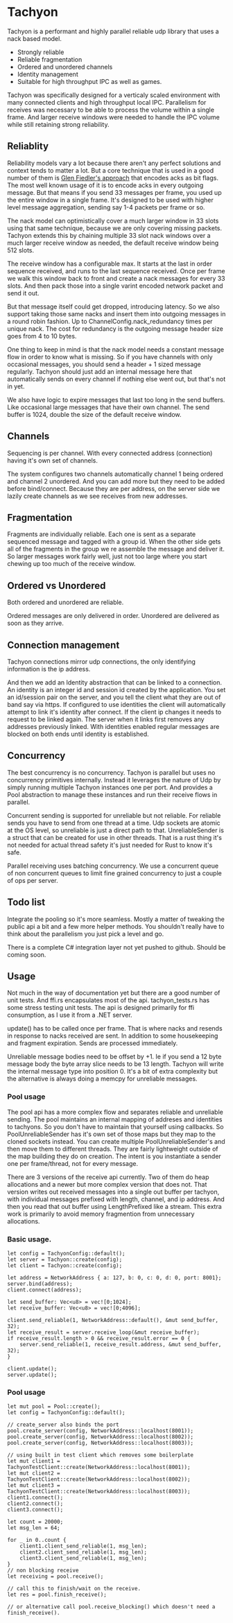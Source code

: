 # Tachyon

Tachyon is a performant and highly parallel reliable udp library that uses a nack based model.

* Strongly reliable
* Reliable fragmentation
* Ordered and unordered channels
* Identity management
* Suitable for high throughput IPC as well as games.

Tachyon was specifically designed for a verticaly scaled environment with many connected clients and high throughput local IPC.  Parallelism for receives was necessary to be able to process the volume within a single frame.  And larger receive windows were needed to handle the IPC volume while still retaining strong reliability.


## Reliablity
Reliability models vary a lot because there aren't any perfect solutions and context tends to matter a lot.  But a core technique that is used in a good number of them is [Glen Fiedler's approach](https://gafferongames.com/post/reliable_ordered_messages/) that encodes acks as bit flags. The most well known usage of it is to encode acks in every outgoing message.  But that means if you send 33 messages per frame, you used up the entire window in a single frame. It's designed to be used with higher level message aggregation, sending say 1-4 packets per frame or so.

The nack model can optimistically cover a much larger window in 33 slots using that same technique, because we are only covering missing packets.  Tachyon extends this by chaining multiple 33 slot nack windows over a much larger receive window as needed, the default receive window being 512 slots.

The receive window has a configurable max. It starts at the last in order sequence received, and runs to the last sequence received.  Once per frame we walk this window back to front and create a nack messages for every 33 slots.  And then pack those into a single varint encoded network packet and send it out.

But that message itself could get dropped, introducing latency.  So we also support taking those same nacks and insert them into outgoing messages in a round robin fashion. Up to ChannelConfig.nack_redundancy times per unique nack.  The cost for redundancy is the outgoing message header size goes from 4 to 10 bytes.

One thing to keep in mind is that the nack model needs a constant message flow in order to know what is missing.  So if you have channels with only occasional messages, you should send a header + 1 sized message regularly.  Tachyon should just add an internal message here that automatically sends on every channel if nothing else went out, but that's not in yet.

We also have logic to expire messages that last too long in the send buffers. Like occasional large messages that have their own channel.  The send buffer is 1024, double the size of the default receive window.


## Channels
Sequencing is per channel. With every connected address (connection) having it's own set of channels.

The system configures two channels automatically channel 1 being ordered and channel 2 unordered. And you can add more but they need to be added before bind/connect.  Because they are per address, on the server side we lazily create channels as we see receives from new addresses. 

## Fragmentation
Fragments are individually reliable.  Each one is sent as a separate sequenced message and tagged with a group id.  When the other side gets all of the fragments in the group 
we re assemble the message and deliver it.  So larger messages work fairly well, just not too large where you start chewing up too much of the receive window.

## Ordered vs Unordered
Both ordered and unordered are reliable.

Ordered messages are only delivered in order.
Unordered are delivered as soon as they arrive.

## Connection management
Tachyon connections mirror udp connections, the only identifying information is the ip address.

And then we add an Identity abstraction that can be linked to a connection.  An identity is an integer id and session id created by the application.  You set an id/session pair on the server, and you tell the client what they are out of band say via https.  If configured to use identities the client will automatically attempt to link it's identity after connect.  If the client ip changes it needs to request to be linked again.  The server when it links first removes any addresses previously linked.  With identities enabled regular messages are blocked on both ends until identity is established.


## Concurrency
The best concurrency is no concurrency. Tachyon is parallel but uses no concurrency primitives internally. Instead it leverages the nature of Udp by simply running multiple Tachyon instances one per port.  And provides a Pool abstraction to manage these instances and run their receive flows in parallel. 

Concurrent sending is supported for unreliable but not reliable. For reliable sends you have to send from one thread at a time.  Udp sockets are atomic at the OS level, so unreliable is just a direct path to that. UnreliableSender is a struct that can be created for use in other threads. That is a rust thing it's not needed for actual thread safety it's just needed for Rust to know it's safe.

Parallel receiving uses batching concurrency.  We use a concurrent queue of non concurrent queues to limit fine grained concurrency to just a couple of ops per server.



## Todo list
Integrate the pooling so it's more seamless.  Mostly a matter of tweaking the public api a bit and a few more helper methods.  You shouldn't really have to think about the parallelism you just pick a level and go.

There is a complete C# integration layer not yet pushed to github.  Should be coming soon.


## Usage
Not much in the way of documentation yet but there are a good number of unit tests. And ffi.rs encapsulates most of the api.  tachyon_tests.rs has some stress testing unit tests.  The api is designed primarily for ffi consumption, as I use it from a .NET server.

update() has to be called once per frame.  That is where nacks and resends in response to nacks received are sent.  In addition to some housekeeping and fragment expiration.  Sends are processed immediately.

Unreliable message bodies need to be offset by +1. Ie if you send a 12 byte message body the byte array slice needs to be 13 length.  Tachyon will write the internal message type into position 0.  It's a bit of extra complexity but the alternative is always doing a memcpy for unreliable messages.

### Pool usage
The pool api has a more complex flow and separates reliable and unreliable sending.  The pool maintains an internal mapping of addreses and identities to tachyons.
So you don't have to maintain that yourself using callbacks.  So PoolUnreliableSender has it's own set of those maps but they map to the cloned sockets instead.
You can create multiple PoolUnreliableSender's and then move them to different threads.  They are fairly lightweight outside of the map building they do on creation. The intent is you instantiate a sender one per frame/thread, not for every message.

There are 3 versions of the receive api currently. Two of them do heap allocations and a newer but more complex version
that does not.  That version writes out received messages into a single out buffer per tachyon, with individual messages prefixed with length, channel, and ip address.  And then you read that out buffer using LengthPrefixed like a stream.  This extra work is primarily to avoid memory fragmention from unnecessary allocations.


### Basic usage.

```
let config = TachyonConfig::default();
let server = Tachyon::create(config);
let client = Tachyon::create(config);

let address = NetworkAddress { a: 127, b: 0, c: 0, d: 0, port: 8001};
server.bind(address);
client.connect(address);

let send_buffer: Vec<u8> = vec![0;1024];
let receive_buffer: Vec<u8> = vec![0;4096];

client.send_reliable(1, NetworkAddress::default(), &mut send_buffer, 32);
let receive_result = server.receive_loop(&mut receive_buffer);
if receive_result.length > 0 && receive_result.error == 0 {
    server.send_reliable(1, receive_result.address, &mut send_buffer, 32);
}

client.update();
server.update();

```


### Pool usage
```
let mut pool = Pool::create();
let config = TachyonConfig::default();

// create_server also binds the port
pool.create_server(config, NetworkAddress::localhost(8001));
pool.create_server(config, NetworkAddress::localhost(8002));
pool.create_server(config, NetworkAddress::localhost(8003));

// using built in test client which removes some boilerplate
let mut client1 = TachyonTestClient::create(NetworkAddress::localhost(8001));
let mut client2 = TachyonTestClient::create(NetworkAddress::localhost(8002));
let mut client3 = TachyonTestClient::create(NetworkAddress::localhost(8003));
client1.connect();
client2.connect();
client3.connect();

let count = 20000;
let msg_len = 64;

for _ in 0..count {
    client1.client_send_reliable(1, msg_len);
    client2.client_send_reliable(1, msg_len);
    client3.client_send_reliable(1, msg_len);
}
// non blocking receive
let receiving = pool.receive();

// call this to finish/wait on the receive.
let res = pool.finish_receive();

// or alternative call pool.receive_blocking() which doesn't need a finish_receive().
```
